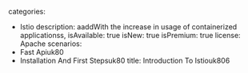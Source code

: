 categories:
  - Istio
description:
  aaddWith the increase in usage of containerized applicationss,
isAvailable: true
isNew: true
isPremium: true
license: Apache
scenarios:
  - Fast Apiuk80
  - Installation And First Stepsuk80
title: Introduction To Istiouk806
